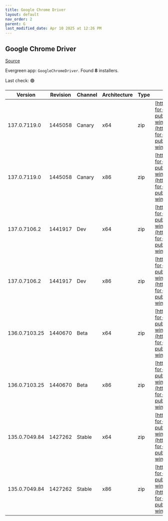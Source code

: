 ```yaml
---
title: Google Chrome Driver
layout: default
nav_order: 2
parent: G
last_modified_date: Apr 10 2025 at 12:26 PM
---
```


## Google Chrome Driver

[Source](https://googlechromelabs.github.io/chrome-for-testing/)

Evergreen app: `GoogleChromeDriver`. Found **8** installers.

Last check: 🟢

| Version       | Revision | Channel | Architecture | Type | URI                                                                                                                                                                                                        |
| ------------- | -------- | ------- | ------------ | ---- | ---------------------------------------------------------------------------------------------------------------------------------------------------------------------------------------------------------- |
| 137.0.7119.0  | 1445058  | Canary  | x64          | zip  | [https://storage.googleapis.com/chrome-for-testing-public/137.0.7119.0/win64/chromedriver-win64.zip](https://storage.googleapis.com/chrome-for-testing-public/137.0.7119.0/win64/chromedriver-win64.zip)   |
| 137.0.7119.0  | 1445058  | Canary  | x86          | zip  | [https://storage.googleapis.com/chrome-for-testing-public/137.0.7119.0/win32/chromedriver-win32.zip](https://storage.googleapis.com/chrome-for-testing-public/137.0.7119.0/win32/chromedriver-win32.zip)   |
| 137.0.7106.2  | 1441917  | Dev     | x64          | zip  | [https://storage.googleapis.com/chrome-for-testing-public/137.0.7106.2/win64/chromedriver-win64.zip](https://storage.googleapis.com/chrome-for-testing-public/137.0.7106.2/win64/chromedriver-win64.zip)   |
| 137.0.7106.2  | 1441917  | Dev     | x86          | zip  | [https://storage.googleapis.com/chrome-for-testing-public/137.0.7106.2/win32/chromedriver-win32.zip](https://storage.googleapis.com/chrome-for-testing-public/137.0.7106.2/win32/chromedriver-win32.zip)   |
| 136.0.7103.25 | 1440670  | Beta    | x64          | zip  | [https://storage.googleapis.com/chrome-for-testing-public/136.0.7103.25/win64/chromedriver-win64.zip](https://storage.googleapis.com/chrome-for-testing-public/136.0.7103.25/win64/chromedriver-win64.zip) |
| 136.0.7103.25 | 1440670  | Beta    | x86          | zip  | [https://storage.googleapis.com/chrome-for-testing-public/136.0.7103.25/win32/chromedriver-win32.zip](https://storage.googleapis.com/chrome-for-testing-public/136.0.7103.25/win32/chromedriver-win32.zip) |
| 135.0.7049.84 | 1427262  | Stable  | x64          | zip  | [https://storage.googleapis.com/chrome-for-testing-public/135.0.7049.84/win64/chromedriver-win64.zip](https://storage.googleapis.com/chrome-for-testing-public/135.0.7049.84/win64/chromedriver-win64.zip) |
| 135.0.7049.84 | 1427262  | Stable  | x86          | zip  | [https://storage.googleapis.com/chrome-for-testing-public/135.0.7049.84/win32/chromedriver-win32.zip](https://storage.googleapis.com/chrome-for-testing-public/135.0.7049.84/win32/chromedriver-win32.zip) |
